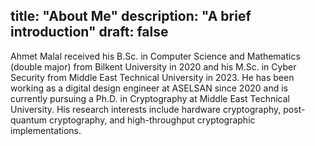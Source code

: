 title: "About Me"
description: "A brief introduction"
draft: false
---

Ahmet Malal received his B.Sc. in Computer Science and Mathematics (double major) from Bilkent University in 2020 and his M.Sc. in Cyber Security from Middle East Technical University in 2023. He has been working as a digital design engineer at ASELSAN since 2020 and is currently pursuing a Ph.D. in Cryptography at Middle East Technical University. His research interests include hardware cryptography, post-quantum cryptography, and high-throughput cryptographic implementations.
